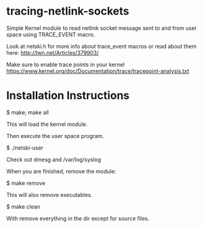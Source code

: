 # tracing-netlink-sockets
Simple Kernel module to read netlink socket message sent to and from user space using TRACE_EVENT macro.

Look at netski.h for more info about trace_event macros or read about them here:
http://lwn.net/Articles/379903/


Make sure to enable trace points in your kernel 
https://www.kernel.org/doc/Documentation/trace/tracepoint-analysis.txt

Installation Instructions
====

$ make; make all

This will load the kernel module. 

Then execute the user space program.

$ ./netski-user

Check out dmesg and /var/log/syslog

When you are finished, remove the module:

$ make remove

This will also remove executables.

$ make clean 

With remove everything in the dir except for source files.

